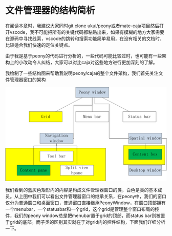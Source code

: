 # 文件管理器的结构简析

在阅读本章时，我建议大家同时git clone ukui/peony或者mate-caja项目然后打开vscode，我不可能把所有的关键代码都粘贴出来，如果有模糊的地方大家需要在源码中寻找线索，vscode的跳转和搜索功能简单易用，在没有相关的文档时，比较适合我们快速的定位关键点。

由于我是基于peony的代码进行分析的，一些代码可能比较过时，也可能有一些架构上的小改动令人纠结，大家可以对比caja对这些地方进行更加深刻的了解。

我绘制了一些结构图来帮助我说明peony/caja的整个文件架构，我们首先关注文件管理器窗口的架构

![](assets/peonywindow.png)

我们看到的蓝灰色矩形内的内容是构成文件管理器窗口的类，白色是类的基本成员。从上图中我们可以看出文件管理器窗口的继承关系，在peony中，我们的窗口仅分为普通窗口和桌面窗口，普通窗口直接继承PeonyWindow，在窗口顶部拥有一个menubar，一个statusbar和一个grid，这个grid是管理整个窗口布局的控件，我们的peony window总是把menubar置于grid的顶部，而status bar则被置于grid的底部。而子类的区别其实就在于对grid内的控件结构，下面我们详细分析一下。

